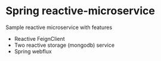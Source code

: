 # Spring reactive-microservice

Sample reactive microservice with features
- Reactive FeignClient
- Two reactive storage (mongodb) service
- Spring webflux